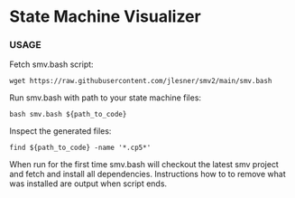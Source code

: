 # State Machine Visualizer

### USAGE

Fetch smv.bash script:
```
wget https://raw.githubusercontent.com/jlesner/smv2/main/smv.bash 
```

Run smv.bash with path to your state machine files:

```
bash smv.bash ${path_to_code}
```

Inspect the generated files:

```
find ${path_to_code} -name '*.cp5*'
```

When run for the first time smv.bash will checkout the latest smv project and fetch and install all dependencies.
Instructions how to to remove what was installed are output when script ends.
